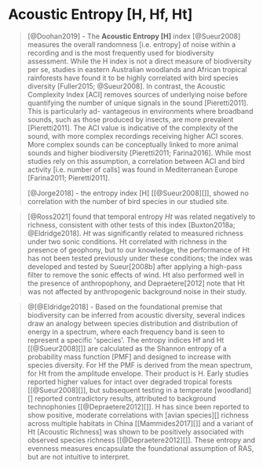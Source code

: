 # Acoustic Entropy [H, Hf, Ht]

> [@Doohan2019] - The **Acoustic Entropy [H]** index [@Sueur2008] measures the overall randomness [i.e. entropy] of noise within a recording and is the most frequently used for biodiversity assessment. While the H index is not a direct measure of biodiversity per se, studies in eastern Australian woodlands and African tropical rainforests have found it to be highly correlated with bird species diversity [Fuller2015; @Sueur2008]. In contrast, the Acoustic Complexity Index [ACI] removes sources of underlying noise before quantifying the number of unique signals in the sound [Pieretti2011]. This is particularly ad- vantageous in environments where broadband sounds, such as those produced by insects, are more prevalent [Pieretti2011]. The ACI value is indicative of the complexity of the sound, with more complex recordings receiving higher ACI scores. More complex sounds can be conceptually linked to more animal sounds and higher biodiversity [Pieretti2011; Farina2016]. While most studies rely on this assumption, a correlation between ACI and bird activity [i.e. number of calls] was found in Mediterranean Europe [Farina2011; Pieretti2011].
>
> [@Jorge2018] - the entropy index [H] [[@Sueur2008][]], showed no correlation with the number of bird species in our studied site.


> [@Ross2021] found that temporal entropy *Ht* was related negatively to richness, consistent with other tests of this index [Buxton2018a; @Eldridge2018]. *Ht* was significantly related to measured richness under two sonic conditions. Ht correlated with richness in the presence of geophony, but to our knowledge, the performance of Ht has not been tested previously under these conditions; the index was developed and tested by Sueur[2008b] after applying a high-pass filter to remove the sonic effects of wind. Ht also performed well in the presence of anthropophony, and Depraetere[2012] note that Ht was not affected by anthropogenic background noise in their study.

> \@[@Eldridge2018] - Based on the foundational premise that biodiversity can be inferred from acoustic diversity, several indices draw an analogy between species distribution and distribution of energy in a spectrum, where each frequency band is seen to represent a specific 'species'. The entropy indices Hf and Ht [[@Sueur2008][]] are calculated as the Shannon entropy of a probability mass function [PMF] and designed to increase with species diversity. For Hf the PMF is derived from the mean spectrum, for Ht from the amplitude envelope. Their product is H. Early studies reported higher values for intact over degraded tropical forests [[@Sueur2008][]], but subsequent testing in a temperate [woodland][] reported contradictory results, attributed to background technophonies [[@Depraetere2012][]]. H has since been reported to show positive, moderate correlations with [avian species][] richness across multiple habitats in China [[Mammides2017][]] and a variant of Ht [Acoustic Richness] was shown to be positively associated with observed species richness [[@Depraetere2012][]]. These entropy and evenness measures encapsulate the foundational assumption of RAS, but are not intuitive to interpret.
